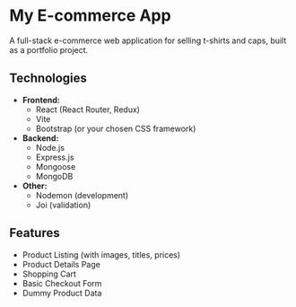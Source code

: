 # My E-commerce App

A full-stack e-commerce web application for selling t-shirts and caps, built as a portfolio project.

## Technologies

- **Frontend:**
  - React (React Router, Redux)
  - Vite
  - Bootstrap (or your chosen CSS framework)
- **Backend:**
  - Node.js
  - Express.js
  - Mongoose
  - MongoDB
- **Other:**
  - Nodemon (development)
  - Joi (validation)

## Features

- Product Listing (with images, titles, prices)
- Product Details Page
- Shopping Cart
- Basic Checkout Form
- Dummy Product Data
